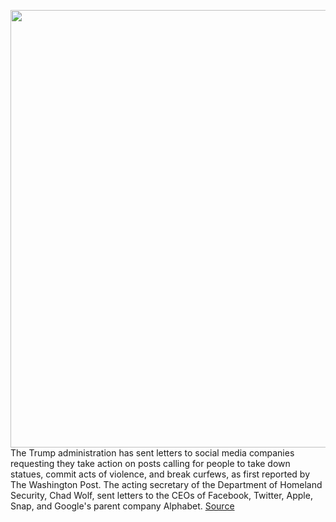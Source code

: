 <img src='https://cdn.vox-cdn.com/thumbor/N1D4JV9hfmtt3Ovw6Nlq5AiUpOM=/0x0:4960x3307/1200x800/filters:focal(2304x1253:3096x2045)/cdn.vox-cdn.com/uploads/chorus_image/image/66988682/1222925299.jpg.0.jpg' width='700px' /><br/>
The Trump administration has sent letters to social media companies requesting they take action on posts calling for people to take down statues, commit acts of violence, and break curfews, as first reported by The Washington Post. The acting secretary of the Department of Homeland Security, Chad Wolf, sent letters to the CEOs of Facebook, Twitter, Apple, Snap, and Google's parent company Alphabet.
<a href='https://www.theverge.com/2020/6/26/21304724/trump-administration-social-media-platforms-police-protesters'> Source <a/>